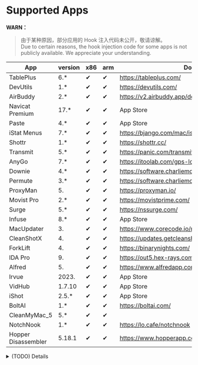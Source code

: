 # Supported Apps

**WARN：**
> 由于某种原因，部分应用的 Hook 注入代码未公开，敬请谅解。  
> Due to certain reasons, the hook injection code for some apps is not publicly available. We appreciate your understanding.

| App                 | version | x86 | arm | Download                                               | SIP | Author   |
| ------------------- | ------- | --- | --- | ------------------------------------------------------ | --- | -------- |
| TablePlus           | 6.*     | ✔   | ✔   | <https://tableplus.com/>                               |     |          |
| DevUtils            | 1.*     | ✔   | ✔   | <https://devutils.com/>                                |     |          |
| AirBuddy            | 2.*     | ✔   | ✔   | <https://v2.airbuddy.app/download>                     |     |          |
| Navicat Premium     | 17.*    | ✔   | ✔   | App Store                                              |     |          |
| Paste               | 4.*     | ✔   | ✔   | App Store                                              |     | Hokkaido |
| iStat Menus         | 7.*     | ✔   | ✔   | <https://bjango.com/mac/istatmenus/>                   |     | Hokkaido |
| Shottr              | 1.*     | ✔   | ✔   | <https://shottr.cc/>                                   |     | Hokkaido |
| Transmit            | 5.*     | ✔   | ✔   | <https://panic.com/transmit/#download>                 |     |          |
| AnyGo               | 7.*     | ✔   | ✔   | <https://itoolab.com/gps-location-changer/>            |     |          |
| Downie              | 4.*     | ✔   | ✔   | <https://software.charliemonroe.net/downie/>           |     |          |
| Permute             | 3.*     | ✔   | ✔   | <https://software.charliemonroe.net/permute/>          |     |          |
| ProxyMan            | 5.      | ✔   | ✔   | <https://proxyman.io/>                                 | ON  |          |
| Movist Pro          | 2.*     | ✔   | ✔   | <https://movistprime.com/>                             |     |          |
| Surge               | 5.*     | ✔   | ✔   | <https://nssurge.com/>                                 | ON  |          |
| Infuse              | 8.*     | ✔   | ✔   | App Store                                              |     |          |
| MacUpdater          | 3.      | ✔   | ✔   | <https://www.corecode.io/macupdater/#download>         |     |          |
| CleanShotX          | 4.      | ✔   | ✔   | <https://updates.getcleanshot.com/v3/>                 |     |          |
| ForkLift            | 4.      | ✔   | ✔   | <https://binarynights.com/>                            | ON  |          |
| IDA Pro             | 9.      | ✔   | ✔   | <https://out5.hex-rays.com/beta90_6ba923/>             |     | alula    |
| Alfred              | 5.      | ✔   | ✔   | <https://www.alfredapp.com/app/update5/prerelease.xml> | ON  | weizi    |
| Irvue               | 2023.   | ✔   | ✔   | App Store                                              | ON  | weizi    |
| VidHub              | 1.7.10  | ✔   | ✔   | App Store                                              | ON  | weizi    |
| iShot               | 2.5.*   | ✔   | ✔   | App Store                                              | ON  | weizi    |
| BoltAI              | 1.*     | ✔   | ✔   | <https://boltai.com/>                                  | ON  |          |
| CleanMyMac_5        | 5.*     | ✔   | ✔   |                                                        | ON  |          |
| NotchNook           | 1.*     | ✔   | ✔   | <https://lo.cafe/notchnook>                            | ON  | NKR00711 |
| Hopper Disassembler | 5.18.1  | ✔   | ✔   | <https://www.hopperapp.com/download.html>              | ON  |          |

<details>
  <summary>(TODO) Details</summary>
</details>
